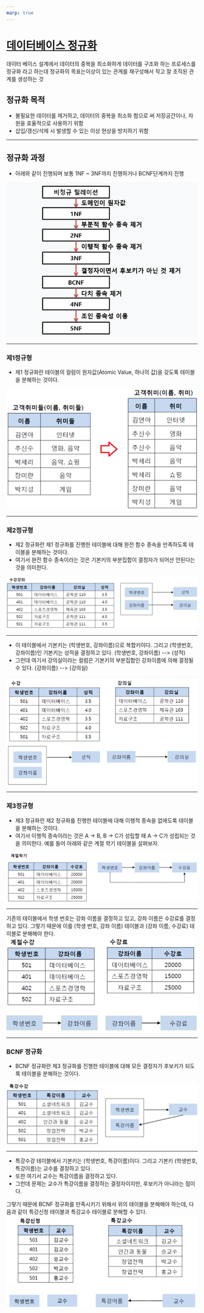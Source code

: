 ```yaml
---
marp: true
---
```

# [데이터베이스 정규화](https://velog.io/@rlrhs11/DB%EB%8D%B0%EC%9D%B4%ED%84%B0%EB%B2%A0%EC%9D%B4%EC%8A%A4%EC%9D%98-%EC%A0%95%EA%B7%9C%ED%99%94%EB%9E%80)
데이터 베이스 설계에서 데이터의 중복을 최소화하게 데이터를 구조화 하는 프로세스를 정규화 라고 하는데 정규화의 목표는이상이 있는 관계를 재구성해서 작고 잘 조직된 관계를 생성하는 것

## 정규화 목적 
- 불필요한 데이터를 제거하고, 데이터의 중복을 최소화 함으로 써 저장공간이나, 자원을 효율적으로 사용하기 위함
- 삽입/갱신/삭제 시 발생할 수 있는 이상 현상을 방지하기 위함
---
## 정규화 과정 
- 아래와 같이 진행되며 보통 1NF ~ 3NF까지 진행하거나 BCNF단계까지 진행

![Alt text](./img/mysql/erd/image.png)

---
### 제1정규형
- 제1 정규화란 테이블의 컬럼이 원자값(Atomic Value, 하나의 값)을 갖도록 테이블을 분해하는 것이다.

![Alt text](./img/mysql/erd/image-1.png)

---
### 제2정규형
- 제2 정규화란 제1 정규화를 진행한 테이블에 대해 완전 함수 종속을 만족하도록 테이블을 분해하는 것이다.    
- 여기서 완전 함수 종속이라는 것은 기본키의 부분집합이 결정자가 되어선 안된다는 것을 의미한다.

![Alt text](./img/mysql/erd/image-2.png)

---
- 이 테이블에서 기본키는 (학생번호, 강좌이름)으로 복합키이다. 그리고 (학생번호, 강좌이름)인 기본키는 성적을 결정하고 있다. (학생번호, 강좌이름) --> (성적)
- 그런데 여기서 강의실이라는 컬럼은 기본키의 부분집합인 강좌이름에 의해 결정될 수 있다. (강좌이름) --> (강의실)

![Alt text](./img/mysql/erd/image-4.png)

---
### 제3정규형
- 제3 정규화란 제2 정규화를 진행한 테이블에 대해 이행적 종속을 없애도록 테이블을 분해하는 것이다.     
- 여기서 이행적 종속이라는 것은 A -> B, B -> C가 성립할 때 A -> C가 성립되는 것을 의미한다.
예를 들어 아래와 같은 계절 학기 테이블을 살펴보자.

![Alt text](./img/mysql/erd/image-5.png)

---
기존의 테이블에서 학생 번호는 강좌 이름을 결정하고 있고, 강좌 이름은 수강료를 결정하고 있다. 그렇기 때문에 이를 (학생 번호, 강좌 이름) 테이블과 (강좌 이름, 수강료) 테이블로 분해해야 한다.
![Alt text](./img/mysql/erd/image-6.png)

---
### BCNF 정규화
- BCNF 정규화란 제3 정규화를 진행한 테이블에 대해 모든 결정자가 후보키가 되도록 테이블을 분해하는 것이다.

![Alt text](./img/mysql/erd/image-7.png)

---
- 특강수강 테이블에서 기본키는 (학생번호, 특강이름)이다. 그리고 기본키 (학생번호, 특강이름)는 교수를 결정하고 있다.
- 또한 여기서 교수는 특강이름을 결정하고 있다.
- 그런데 문제는 교수가 특강이름을 결정하는 결정자이지만, 후보키가 아니라는 점이다.

그렇기 때문에 BCNF 정규화를 만족시키기 위해서 위의 테이블을 분해해야 하는데, 다음과 같이 특강신청 테이블과 특강교수 테이블로 분해할 수 있다.
![Alt text](./img/mysql/erd/image-8.png)


